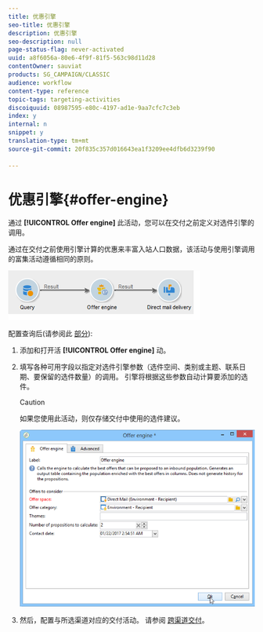 ```yaml
---
title: 优惠引擎
seo-title: 优惠引擎
description: 优惠引擎
seo-description: null
page-status-flag: never-activated
uuid: a8f6056a-80e6-4f9f-81f5-563c98d11d28
contentOwner: sauviat
products: SG_CAMPAIGN/CLASSIC
audience: workflow
content-type: reference
topic-tags: targeting-activities
discoiquuid: 08987595-e80c-4197-ad1e-9aa7cfc7c3eb
index: y
internal: n
snippet: y
translation-type: tm+mt
source-git-commit: 20f835c357d016643ea1f3209ee4dfb6d3239f90

---
```



# 优惠引擎{#offer-engine}

通过 **[!UICONTROL Offer engine]** 此活动，您可以在交付之前定义对选件引擎的调用。

通过在交付之前使用引擎计算的优惠来丰富入站人口数据，该活动与使用引擎调用的富集活动遵循相同的原则。

![](assets/int_offerengine_activity2.png)

配置查询后(请参阅此 [部分](../../workflow/using/query.md)):

1. 添加和打开活 **[!UICONTROL Offer engine]** 动。
1. 填写各种可用字段以指定对选件引擎参数（选件空间、类别或主题、联系日期、要保留的选件数量）的调用。 引擎将根据这些参数自动计算要添加的选件。

   >[!CAUTION]
   >
   >如果您使用此活动，则仅存储交付中使用的选件建议。

   ![](assets/int_offerengine_activity1.png)

1. 然后，配置与所选渠道对应的交付活动。 请参阅 [跨渠道交付](../../workflow/using/cross-channel-deliveries.md)。


